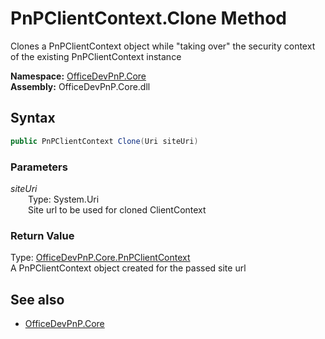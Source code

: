 # PnPClientContext.Clone Method  
Clones a PnPClientContext object while "taking over" the security context of the existing PnPClientContext instance  

**Namespace:** [OfficeDevPnP.Core](OfficeDevPnP.Core.md)  
**Assembly:** OfficeDevPnP.Core.dll  
## Syntax
```C#
public PnPClientContext Clone(Uri siteUri)
```
### Parameters
*siteUri*  
&emsp;&emsp;Type: System.Uri  
&emsp;&emsp;Site url to be used for cloned ClientContext  
  
### Return Value
Type: [OfficeDevPnP.Core.PnPClientContext](OfficeDevPnP.Core.PnPClientContext.md)  
A PnPClientContext object created for the passed site url

## See also
- [OfficeDevPnP.Core](OfficeDevPnP.Core.md)

